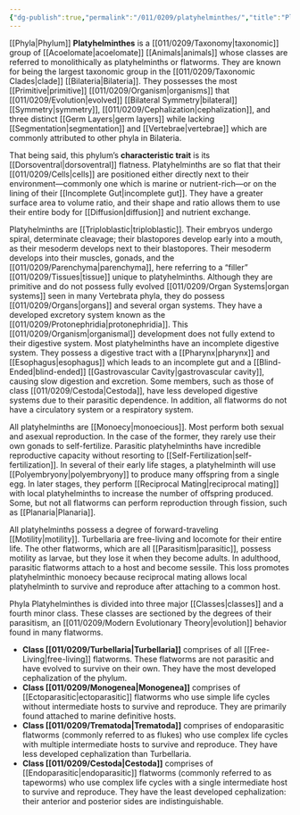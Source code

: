 ```yaml
---
{"dg-publish":true,"permalink":"/011/0209/platyhelminthes/","title":"Platyhelminthes","tags":["BIOL422"],"created":"2024-10-03T23:31:42.000-07:00","updated":"2025-01-22T00:50:54.733-08:00"}
---
```


[[Phyla\|Phylum]] **Platyhelminthes** is a [[011/0209/Taxonomy\|taxonomic]] group of [[Acoelomate\|acoelomate]] [[Animals\|animals]] whose classes are referred to monolithically as platyhelminths or flatworms. They are known for being the largest taxonomic group in the [[011/0209/Taxonomic Clades\|clade]] [[Bilateria\|Bilateria]]. They possesses the most [[Primitive\|primitive]] [[011/0209/Organism\|organisms]] that [[011/0209/Evolution\|evolved]] [[Bilateral Symmetry\|bilateral]] [[Symmetry\|symmetry]], [[011/0209/Cephalization\|cephalization]], and three distinct [[Germ Layers\|germ layers]] while lacking [[Segmentation\|segmentation]] and [[Vertebrae\|vertebrae]] which are commonly attributed to other phyla in Bilateria.

That being said, this phylum’s **characteristic trait** is its [[Dorsoventral\|dorsoventral]] flatness. Platyhelminths are so flat that their [[011/0209/Cells\|cells]] are positioned either directly next to their environment—commonly one which is marine or nutrient-rich—or on the lining of their [[Incomplete Gut\|incomplete gut]]. They have a greater surface area to volume ratio, and their shape and ratio allows them to use their entire body for [[Diffusion\|diffusion]] and nutrient exchange.

Platyhelminths are [[Triploblastic\|triploblastic]]. Their embryos undergo spiral, determinate cleavage; their blastopores develop early into a mouth, as their mesoderm develops next to their blastopores. Their mesoderm develops into their muscles, gonads, and the [[011/0209/Parenchyma\|parenchyma]], here referring to a “filler” [[011/0209/Tissues\|tissue]] unique to platyhelminths. Although they are primitive and do not possess fully evolved [[011/0209/Organ Systems\|organ systems]] seen in many Vertebrata phyla, they do possess [[011/0209/Organs\|organs]] and several organ systems. They have a developed excretory system known as the [[011/0209/Protonephridia\|protonephridia]]. This [[011/0209/Organism\|organismal]] development does not fully extend to their digestive system. Most platyhelminths have an incomplete digestive system. They possess a digestive tract with a [[Pharynx\|pharynx]] and [[Esophagus\|esophagus]] which leads to an incomplete gut and a [[Blind-Ended\|blind-ended]] [[Gastrovascular Cavity\|gastrovascular cavity]], causing slow digestion and excretion. Some members, such as those of class [[011/0209/Cestoda\|Cestoda]], have less developed digestive systems due to their parasitic dependence. In addition, all flatworms do not have a circulatory system or a respiratory system.

All platyhelminths are [[Monoecy\|monoecious]]. Most perform both sexual and asexual reproduction. In the case of the former, they rarely use their own gonads to self-fertilize. Parasitic platyhelminths have incredible reproductive capacity without resorting to [[Self-Fertilization\|self-fertilization]]. In several of their early life stages, a platyhelminth will use [[Polyembryony\|polyembryony]] to produce many offspring from a single egg. In later stages, they perform [[Reciprocal Mating\|reciprocal mating]] with local platyhelminths to increase the number of offspring produced. Some, but not all flatworms can perform reproduction through fission, such as [[Planaria\|Planaria]].

All platyhelminths possess a degree of forward-traveling [[Motility\|motility]]. Turbellaria are free-living and locomote for their entire life. The other flatworms, which are all [[Parasitism\|parasitic]], possess motility as larvae, but they lose it when they become adults. In adulthood, parasitic flatworms attach to a host and become sessile. This loss promotes platyhelminthic monoecy because reciprocal mating allows local platyhelminth to survive and reproduce after attaching to a common host.

Phyla Platyhelminthes is divided into three major [[Classes\|classes]] and a fourth minor class. These classes are sectioned by the degrees of their parasitism, an [[011/0209/Modern Evolutionary Theory\|evolution]] behavior found in many flatworms.
- **Class [[011/0209/Turbellaria\|Turbellaria]]** comprises of all [[Free-Living\|free-living]] flatworms. These flatworms are not parasitic and have evolved to survive on their own. They have the most developed cephalization of the phylum.
- **Class [[011/0209/Monogenea\|Monogenea]]** comprises of [[Ectoparasitic\|ectoparasitic]] flatworms who use simple life cycles without intermediate hosts to survive and reproduce. They are primarily found attached to marine definitive hosts.
- **Class [[011/0209/Trematoda\|Trematoda]]** comprises of endoparasitic flatworms (commonly referred to as flukes) who use complex life cycles with multiple intermediate hosts to survive and reproduce. They have less developed cephalization than Turbellaria.
- **Class [[011/0209/Cestoda\|Cestoda]]** comprises of [[Endoparasitic\|endoparasitic]] flatworms (commonly referred to as tapeworms) who use complex life cycles with a single intermediate host to survive and reproduce. They have the least developed cephalization: their anterior and posterior sides are indistinguishable.